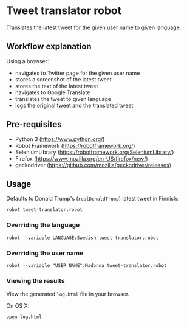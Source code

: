 # Tweet translator robot

Translates the latest tweet for the given user name to given language.

## Workflow explanation

Using a browser:

* navigates to Twitter page for the given user name
* stores a screenshot of the latest tweet
* stores the text of the latest tweet
* navigates to Google Translate
* translates the tweet to given language
* logs the original tweet and the translated tweet

## Pre-requisites

* Python 3 (https://www.python.org/)
* Robot Framework (https://robotframework.org/)
* SeleniumLibrary (https://robotframework.org/SeleniumLibrary/)
* Firefox (https://www.mozilla.org/en-US/firefox/new/)
* geckodriver (https://github.com/mozilla/geckodriver/releases)

## Usage

Defaults to Donald Trump's (`realDonaldTrump`) latest tweet in Finnish:

```
robot tweet-translator.robot
```

### Overriding the language

```
robot --variable LANGUAGE:Swedish tweet-translator.robot
```

### Overriding the user name

```
robot --variable "USER NAME":Madonna tweet-translator.robot
```

### Viewing the results

View the generated `log.html` file in your browser.

On OS X:

```
open log.html
```
